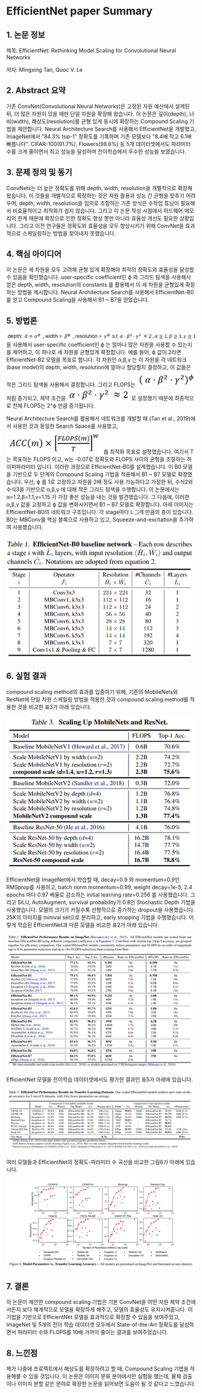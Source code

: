 # EfficientNet paper Summary

## 1. 논문 정보
제목: EfficientNet: Rethinking Model Scaling for Convolutional Neural Networks

저자: Mingxing Tan, Quoc V. Le

## 2. Abstract 요약
기존 ConvNet(Convolutional Neural Networks)은 고정된 자원 예산에서 설계된 뒤, 더 많은 자원이 있을 때만 단일 차원을 확장해 왔습니다. 이 논문은 깊이(depth), 너비(width), 해상도(resolution)를 균형 있게 동시에 확장하는 Compound Scaling 기법을 제안합니다. Neural Architecture Search를 사용해서 EfficientNet을 개발했고, ImageNet에서 "84.3% top-1" 정확도를 기록하며 기존 모델보다 "8.4배 작고 6.1배 빠릅니다". CIFAR-100(91.7%), Flowers(98.8%) 등 5개 데이터셋에서도 파라미터 수를 크게 줄이면서 최고 성능을 달성하며 전이학습에서 우수한 성능을 보였습니다.

## 3. 문제 정의 및 동기
ConvNets는 더 높은 정확도를 위해 depth, width, resolution을 개별적으로 확장해 왔습니다. 이 것들을 개별적으로 확장하는 것은 자원 활용과 성능 간 균형을 맞추기 어려우며, depth, width, resolution을 임의로 조합하는 기존 방식은 수작업 튜닝이 필요해서 비효율적이고 최적화가 쉽지 않습니다. 그리고 이 논문 작성 시점에서 하드웨어 메모리의 한계 때문에 확장으로 인한 정확도 향상 뿐만 아니라 효율성 개선도 필요한 상황입니다. 그리고 이전 연구들은 정확도와 효율성을 모두 향상시키기 위해 ConvNet을 효과적으로 스케일링하는 방법을 찾아내지 못했습니다.

## 4. 핵심 아이디어
이 논문은 세 차원을 모두 고려해 균형 있게 확장해야 최적의 정확도와 효율성을 달성할 수 있음을 확인했습니다. user-specific coefficient인 ϕ 와 그리드 탐색을 사용해서 얻은 depth, width, resolution의 constants 를 활용해서 이 세 차원을 균형있게 확장하는 방법을 제시합니다. Neural Architecture Search를 사용해서 EfficientNet-B0를 얻고 Compound Scaling을 사용해서 B1 ~ B7을 얻었습니다.

## 5. 방법론
![eq1](image/eq1.png) 을 사용해서 user-specific coefficient인 ϕ 는 얼마나 많은 자원을 사용할 수 있는지를 제어하고, 이 하나로 세 차원을 균형있게 확장합니다. 예를 들어, ϕ 값이 2라면 EfficientNet-B2 모델을 목표로 합니다. 각 차원인 α,β,γ 는 이 자원을 각 네트워크(base model)의 depth, width, resolution에 얼마나 할당할지 결정하고, 이 값들은 작은 그리드 탐색을 사용해서 결정합니다. 그리고 FLOPS는 ![eq2](image/eq2.png) 처럼 증가되고, 제약 조건을 ![eq3](image/eq3.png) 로 설정했기 때문에 최종적으로 전체 FLOPS는 2^ϕ 만큼 증가됩니다.

Neural Architecture Search를 활용해서 네트워크를 개발할 때 (Tan et al., 2019)에서 사용한 것과 동일한 Search Space를 사용했고, ![eq4](image/eq4.png) 를 최적화 목표로 설정했습니다. 여기서 T는 목표하는 FLOPS 이고, w는 -0.07로 정확도와 FLOPS 사이의 균형을 조절하는 하이퍼파라미터 입니다. 이러한 과정으로 EfficientNet-B0를 설계했습니다. 이 B0 모델을 기반으로 두 단계의 Compound Scaling 기법을 적용해서 B1 ~ B7 모델로 확장했습니다. 우선, ϕ 를 1로 고정하고 자원을 2배 정도 사용 가능하다고 가정한 뒤, 수식2와 수식3을 기반으로 α,β,γ 에 대해 작은 그리드 탐색을 수행합니다. 이 논문에서는 α=1.2,β=1.1,γ=1.15 가 가장 좋은 성능을 내는 것을 발견했습니다. 그 다음에, 이러한 α,β,γ 값을 고정하고 ϕ 값을 변화시키면서 B1 ~ B7 모델로 확장합니다. 아래 이미지는 EfficientNet-B0의 네트워크 구조입니다. 각 stage마다 L ̂_i개 만큼의 층이 있습니다. B0는 MBConv를 핵심 블록으로 사용하고 있고, Squeeze-and-excitation을 추가하여 사용했습니다.

![Table1: EfficientNet-B0 Baseline Network](image/Table1.png)

## 6. 실험 결과
compound scaling method의 효과를 입증하기 위해, 기존의 MobileNets와 ResNet에 단일 차원 스케일링 방법을 적용한 것과 compound scaling method를 적용한 것을 비교한 표3가 아래 있습니다.

![Table3: Scaling Up MobileNets and ResNet](image/Table3.png)

EfficientNet을 ImageNet에서 학습할 때, decay=0.9 와 momentum=0.9인 RMSprop를 사용하고, batch norm momentum=0.99, weight decay=1e-5, 2.4 epochs 마다 0.97 배율로 감소하는 initial learning rate=0.256 를 사용했습니다. 그리고 SiLU, AutoAugment, survival probability가 0.8인 Stochastic Depth 기법을 사용했습니다. 모델의 크기가 커질수록 선형적으로 증가하는 dropout을 사용했습니다. 25K의 이미지를 minival set으로 분리하고, early stopping 기법을 수행했습니다. 이렇게 학습된 EfficientNet과 다른 모델을 비교한 표2가 아래 있습니다.

![Table2: EfficientNet Performance Result on ImageNet](image/Table2.png)

EfficientNet 모델을 전이학습 데이터셋에서도 평가한 결과인 표5가 아래에 있습니다.

![Table5: EfficientNet Performance Results on Transfer Learning DataSets](image/Table5.png)

여러 모델들과 EfficientNet의 정확도-파라미터 수 곡선을 비교한 그림6가 아래에 있습니다.

![Figure6: Model Parameters vs. Transfer Learning Accuracy](image/Figure6.png)

## 7. 결론
이 논문이 제안한 compound scaling 기법은 기본 ConvNet을 어떤 자원 제약 조건에서든지 보다 체계적으로 모델을 확장하게 해주고, 모델의 효율성도 유지시켜줍니다. 이 기법을 기반으로 EfficientNet 모델을 효과적으로 확장할 수 있음을 보여주었고, ImageNet 및 5개의 전이 학습 데이터셋 모두에서 State-of-the-Art 정확도를 달성하면서 파라미터 수와 FLOPS를 10배 가까이 줄이는 결과를 보여주었습니다.

## 8. 느낀점
제가 나중에 프로젝트에서 해상도를 확장하려고 할 때, Compound Scaling 기법을 적용해볼 수 있을 것입니다. 이 논문은 이미지 분류 분야에서만 실험을 했는데, 물체 검출이나 이미지 분할 같은 분야로 확장한 논문을 읽어보면 도움이 될 것 같다고 느꼈습니다.
